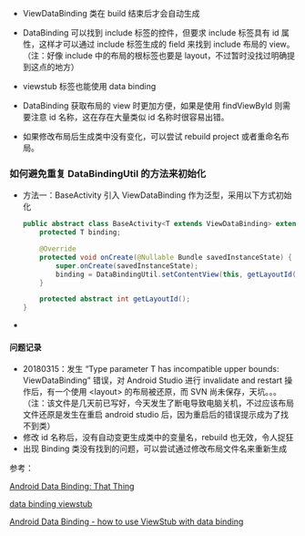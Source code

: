 + ViewDataBinding 类在 build 结束后才会自动生成


+ DataBinding 可以找到 include 标签的控件，但要求 include 标签具有 id 属性，这样才可以通过 include 标签生成的 field 来找到 include 布局的 view。（注：好像 include 中的布局的根标签也要是 layout，不过暂时没找过明确提到这点的地方）
+ viewstub 标签也能使用 data binding
+ DataBinding 获取布局的 view 时更加方便，如果是使用 findViewById 则需要注意 id 名称，这在存在大量类似 id 名称时很容易出错。
+ 如果修改布局后生成类中没有变化，可以尝试 rebuild project 或者重命名布局。



### 如何避免重复 DataBindingUtil 的方法来初始化

* 方法一：BaseActivity 引入 ViewDataBinding 作为泛型，采用以下方式初始化

  ```java
  public abstract class BaseActivity<T extends ViewDataBinding> extends AppCompatActivity {
      protected T binding;
  
      @Override
      protected void onCreate(@Nullable Bundle savedInstanceState) {
          super.onCreate(savedInstanceState);
          binding = DataBindingUtil.setContentView(this, getLayoutId());
      }
  
      protected abstract int getLayoutId();
  }
  ```

* 




#### 问题记录

+ 20180315：发生 “Type parameter T has incompatible upper bounds: ViewDataBinding” 错误，对 Android Studio 进行 invalidate and restart 操作后，有一个使用 \<layout> 的布局被还原，而 SVN 尚未保存，天坑。。。（注：该文件是几天前已写好，今天发生了断电导致电脑关机，不过应该布局文件还原是发生在重启 android studio 后，因为重启后的错误提示成为了找不到类） 
+ 修改 id 名称后，没有自动变更生成类中的变量名，rebuild 也无效，令人捉狂
+ 出现 Binding 类没有找到的问题，可以尝试通过修改布局文件名来重新生成


参考：

[Android Data Binding: That <include> Thing](https://medium.com/google-developers/android-data-binding-that-include-thing-1c8791dd6038)

[data binding viewstub](https://developer.android.com/topic/libraries/data-binding/index.html#viewstubs)

[Android Data Binding - how to use ViewStub with data binding](https://stackoverflow.com/questions/34712952/android-data-binding-how-to-use-viewstub-with-data-binding)